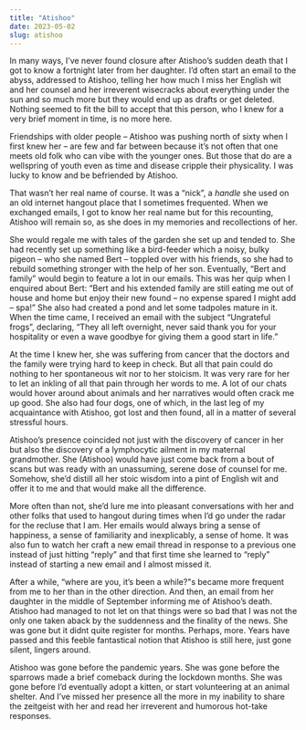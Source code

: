 ```yaml
---
title: "Atishoo"
date: 2023-05-02
slug: atishoo
---
```


In many ways, I’ve never found closure after Atishoo’s sudden death that I got
to know a fortnight later from her daughter. I’d often start an email to the
abyss, addressed to Atishoo, telling her how much I miss her English wit and her
counsel and her irreverent wisecracks about everything under the sun and so much
more but they would end up as drafts or get deleted. Nothing seemed to fit the
bill to accept that this person, who I knew for a very brief moment in time, is
no more here.

Friendships with older people – Atishoo was pushing north of sixty when I first
knew her – are few and far between because it’s not often that one meets old
folk who can vibe with the younger ones. But those that do are a wellspring of
youth even as time and disease cripple their physicality. I was lucky to know
and be befriended by Atishoo.

That wasn’t her real name of course. It was a “nick”, a _handle_ she used on an
old internet hangout place that I sometimes frequented. When we exchanged
emails, I got to know her real name but for this recounting, Atishoo will remain
so, as she does in my memories and recollections of her.

She would regale me with tales of the garden she set up and tended to. She had
recently set up something like a bird-feeder which a noisy, bulky pigeon – who
she named Bert – toppled over with his friends, so she had to rebuild something
stronger with the help of her son. Eventually, “Bert and family” would begin to
feature a lot in our emails. This was her quip when I enquired about Bert: “Bert
and his extended family are still eating me out of house and home but enjoy
their new found – no expense spared I might add – spa!” She also had created a
pond and let some tadpoles mature in it. When the time came, I received an email
with the subject “Ungrateful frogs”, declaring, “They all left overnight, never
said thank you for your hospitality or even a wave goodbye for giving them a
good start in life.”

At the time I knew her, she was suffering from cancer that the doctors and the
family were trying hard to keep in check. But all that pain could do nothing to
her spontaneous wit nor to her stoicism. It was very rare for her to let an
inkling of all that pain through her words to me. A lot of our chats would hover
around about animals and her narratives would often crack me up good. She also
had four dogs, one of which, in the last leg of my acquaintance with Atishoo,
got lost and then found, all in a matter of several stressful hours.

Atishoo’s presence coincided not just with the discovery of cancer in her but
also the discovery of a lymphocytic ailment in my maternal grandmother. She
(Atishoo) would have just come back from a bout of scans but was ready with an
unassuming, serene dose of counsel for me. Somehow, she’d distill all her stoic
wisdom into a pint of English wit and offer it to me and that would make all the
difference.

More often than not, she’d lure me into pleasant conversations with her and
other folks that used to hangout during times when I’d go under the radar for
the recluse that I am. Her emails would always bring a sense of happiness, a
sense of familiarity and inexplicably, a sense of home. It was also fun to watch
her craft a new email thread in response to a previous one instead of just
hitting “reply” and that first time she learned to “reply” instead of starting a
new email and I almost missed it.

After a while, “where are you, it’s been a while?"s became more frequent from me
to her than in the other direction. And then, an email from her daughter in the
middle of September informing me of Atishoo’s death. Atishoo had managed to not
let on that things were so bad that I was not the only one taken aback by the
suddenness and the finality of the news. She was gone but it didnt quite
register for months. Perhaps, more. Years have passed and this feeble
fantastical notion that Atishoo is still here, just gone silent, lingers around.

Atishoo was gone before the pandemic years. She was gone before the sparrows
made a brief comeback during the lockdown months. She was gone before I’d
eventually adopt a kitten, or start volunteering at an animal shelter. And I’ve
missed her presence all the more in my inability to share the zeitgeist with her
and read her irreverent and humorous hot-take responses.

